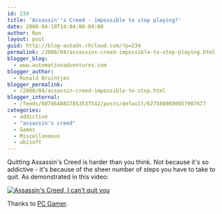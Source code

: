 ```yaml
---
id: 234
title: 'Assassin''s Creed - impossible to stop playing?'
date: 2008-04-10T14:04:00-04:00
author: Ron
layout: post
guid: http://blog-autadv.rhcloud.com/?p=234
permalink: /2008/04/assassins-creed-impossible-to-stop-playing.html
blogger_blog:
  - www.automationadventures.com
blogger_author:
  - Ronald Bruintjes
blogger_permalink:
  - /2008/04/assassin-creed-impossible-to-stop.html
blogger_internal:
  - /feeds/8074648837853537542/posts/default/6275809600857907677
categories:
  - addictive
  - "assassin's creed"
  - Games
  - Miscellaneous
  - ubisoft
---
```

Quitting Assassin's Creed is harder than you think. Not because it's so addictive - it's because of the sheer number of steps you have to take to quit. As demonstrated in this video:  

[![Assassin's Creed, I can't quit you](http://img.youtube.com/vi/gwOvuY0UbFM/0.jpg)](http://www.youtube.com/watch?v=gwOvuY0UbFM)

Thanks to [PC Gamer](http://www.pcgamer.com/archives/2008/04/41008_-_assassi.html).
